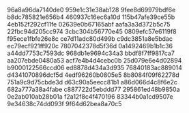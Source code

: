 96a8a96da7140de0
959e1c31e38ab128
9fee8d69979bdf6e
b8dc785821e656b4
460937c16ec6a10d
115b47afe39ce55b
4eb152f292cf11fe
02639e0b67165abf
aafa3a3d372b5c75
22fbc94d205cc974
3cbc304b56770e45
0809efc57e6119f8
f95ece1fbfe26e8c
ce7d11adc80d499b
c9dc3851a8e5bdac
ec79ecf921ff920c
7807042378d5f36d
0a1492469b1b1c36
a44dd7753c7593dc
968db1e9694c34a3
bbdf8f7ff9817ca7
aa207ebde0480a53
acf7e4b4d4cebc0b
25d079e6e4d02894
b9000122566ccd06
ed8878d434a3d935
76840183ac889014
d4341070896dcf5d
4edf96260b0805e5
8b8084f09f62278d
751a9c9d75cbde3d
d63c90a5eecc81b1
a86d066d4c8f6e2c
682a777a38a4fabe
c887722d5ebddd77
295861ed48b9850a
0e2ab010ab28b01a
f2a12f8c4f470196
83344b0a1cd9507e
9e34638c74dd093f
9f64d62bea8a70c5
